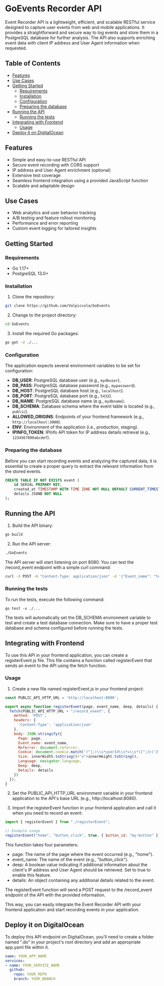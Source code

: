 # GoEvents Recorder API

Event Recorder API is a lightweight, efficient, and scalable RESTful service designed to capture user events from web and mobile applications. It provides a straightforward and secure way to log events and store them in a PostgreSQL database for further analysis. The API also supports enriching event data with client IP address and User Agent information when requested.

## Table of Contents
<!-- vim-markdown-toc GFM -->

* [Features](#features)
* [Use Cases](#use-cases)
* [Getting Started](#getting-started)
  * [Requirements](#requirements)
  * [Installation](#installation)
  * [Configuration](#configuration)
  * [Preparing the database](#preparing-the-database)
* [Running the API](#running-the-api)
  * [Running the tests](#running-the-tests)
* [Integrating with Frontend](#integrating-with-frontend)
  * [Usage](#usage)
* [Deploy it on DigitalOcean](#deploy-it-on-digitalocean)

<!-- vim-markdown-toc -->

## Features
- Simple and easy-to-use RESTful API
- Secure event recording with CORS support
- IP address and User Agent enrichment (optional)
- Extensive test coverage
- Seamless frontend integration using a provided JavaScript function
- Scalable and adaptable design


## Use Cases
- Web analytics and user behavior tracking
- A/B testing and feature rollout monitoring
- Performance and error reporting
- Custom event logging for tailored insights

## Getting Started

### Requirements
- Go 1.17+
- PostgreSQL 13.0+

### Installation

1. Clone the repository:

```bash
git clone https://github.com/Valpiccola/GoEvents
```

2. Change to the project directory:

```bash
cd GoEvents
```

3. Install the required Go packages:

```bash
go get -d ./...
```

### Configuration

The application expects several environment variables to be set for configuration:

- **DB_USER**: PostgreSQL database user (e.g., `mydbuser`).
- **DB_PASS**: PostgreSQL database password (e.g., `mypassword`).
- **DB_HOST**: PostgreSQL database host (e.g., `localhost`).
- **DB_PORT**: PostgreSQL database port (e.g., `5432`).
- **DB_NAME**: PostgreSQL database name (e.g., `mydbname`).
- **DB_SCHEMA**: Database schema where the event table is located (e.g., `public`).
- **ALLOWED_ORIGINS**: Endpoints of your frontend framework (e.g., `http://localhost:3000`).
- **ENV**: Environment of the application (i.e., production, staging).
- **IPINFO_TOKEN**: IPInfo API token for IP address details retrieval (e.g., `1234567890abcdef`).

### Preparing the database
Before you can start recording events and analyzing the captured data, it is essential to create a proper query to extract the relevant information from the stored events. 

```sql
CREATE TABLE IF NOT EXISTS event (
    id SERIAL PRIMARY KEY,
    created_at TIMESTAMP WITH TIME ZONE NOT NULL DEFAULT CURRENT_TIMESTAMP,
    details JSONB NOT NULL
);
```

## Running the API
1. Build the API binary:

```bash
go build
```

2. Run the API server:

```bash
./GoEvents 
```

The API server will start listening on port 8080. You can test the /record_event endpoint with a simple curl command:

```bash
curl -X POST -H "Content-Type: application/json" -d '{"Event_name": "test_event"}' http://localhost:8080/record_event
```

### Running the tests

To run the tests, execute the following command:
```
go test -v ./...
```

The tests will automatically set the DB_SCHEMA environment variable to test and create a test database connection. Make sure to have a proper test database and schema configured before running the tests.

## Integrating with Frontend
To use this API in your frontend application, you can create a registerEvent.js file. This file contains a function called registerEvent that sends an event to the API using the fetch function.

### Usage
1. Create a new file named registerEvent.js in your frontend project:
```javascript
const PUBLIC_API_HTTP_URL = 'http://localhost:8080';

export async function registerEvent(page, event_name, deep, details) {
  fetch(PUBLIC_API_HTTP_URL + "/record_event", {
    method: 'POST',
    headers: {
      'Content-Type': 'application/json'
    },
    body: JSON.stringify({
      Page: page,
      Event_name: event_name,
      Referrer: document.referrer,
      Cookie: document.cookie.match('(^|;)\\s*userId\\s*=\\s*([^;]+)')?.pop() || '',
      Size: innerWidth.toString()+"x"+innerHeight.toString(),
      Language: navigator.language,
      Deep: deep,
      Details: details
    })
  });
}
```

2. Set the PUBLIC_API_HTTP_URL environment variable in your frontend application to the API's base URL (e.g., http://localhost:8080).

3. Import the registerEvent function in your frontend application and call it when you need to record an event:

```javascript
import { registerEvent } from "./registerEvent";

// Example usage
registerEvent("home", "button_click", true, { button_id: "my-button" });
```

This function takes four parameters:

- page: The name of the page where the event occurred (e.g., "home").
- event_name: The name of the event (e.g., "button_click").
- deep: A boolean value indicating if additional information about the client's IP address and User Agent should be retrieved. Set to true to enable this feature.
- details: An object containing any additional details related to the event.

The registerEvent function will send a POST request to the /record_event endpoint of the API with the provided information.

This way, you can easily integrate the Event Recorder API with your frontend application and start recording events in your application.

## Deploy it on DigitalOcean

To deploy this API endpoint on DigitalOcean, you'll need to create a folder named ".do" in your project's root directory and add an appropriate app.yaml file within it.

```yaml
name: YOUR_APP_NAME
services:
- name: YOUR_SERVICE_NAME
  github:
    repo: YOUR_REPO
    branch: YOUR_BRANCH
```

